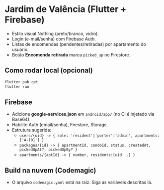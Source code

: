 # Jardim de Valência (Flutter + Firebase)

- Estilo visual Nothing (preto/branco, vidro).
- Login (e-mail/senha) com Firebase Auth.
- Listas de encomendas (pendentes/retiradas) por apartamento do usuário.
- Botão **Encomenda retirada** marca `picked_up` no Firestore.

## Como rodar local (opcional)
```bash
flutter pub get
flutter run
```

## Firebase
- Adicione **google-services.json** em `android/app/` (no CI é injetado via Base64).
- Habilite Auth (email/senha), Firestore, Storage.
- Estrutura sugerida:
  - `users/{uid} -> { role: 'resident'|'porter'|'admin', apartments: ['A-101'] }`
  - `packages/{id} -> { apartmentId, condoId, status, createdAt, pickedUpAt?, pickedUpBy? }`
  - `apartments/{aptId} -> { number, residents:[uid...] }`

## Build na nuvem (Codemagic)
- O arquivo `codemagic.yaml` está na raiz. Siga as variáveis descritas lá.
